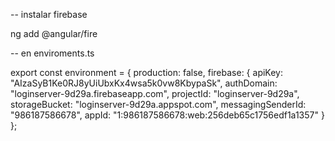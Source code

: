 

-- instalar firebase

ng add @angular/fire

-- en enviroments.ts

export const environment = {
  production: false,
  firebase: {
    apiKey: "AIzaSyB1Ke0RJ8yUiUbxKx4wsa5k0vw8KbypaSk",
    authDomain: "loginserver-9d29a.firebaseapp.com",
    projectId: "loginserver-9d29a",
    storageBucket: "loginserver-9d29a.appspot.com",
    messagingSenderId: "986187586678",
    appId: "1:986187586678:web:256deb65c1756edf1a1357"
  }
};
